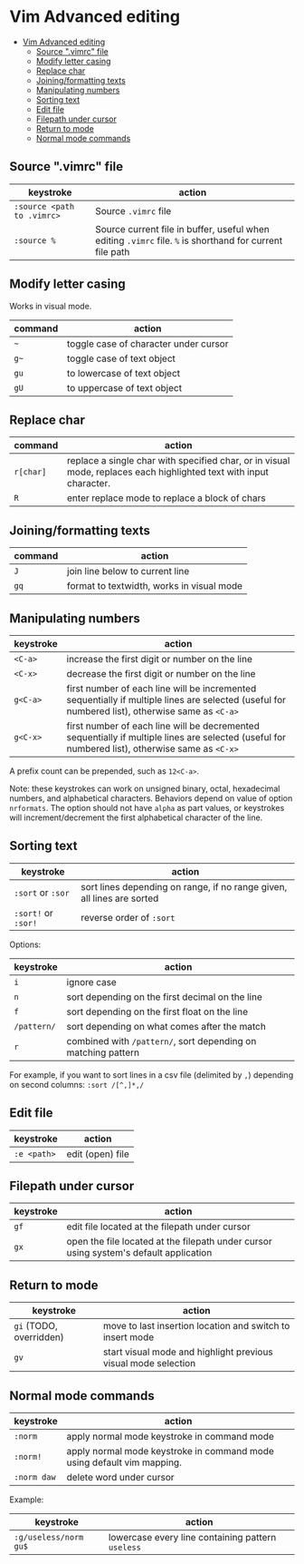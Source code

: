 <!-- markdownlint-disable MD013 -->

# Vim Advanced editing

<!-- prettier-ignore-start -->

<!--toc:start-->
- [Vim Advanced editing](#vim-advanced-editing)
  - [Source ".vimrc" file](#source-vimrc-file)
  - [Modify letter casing](#modify-letter-casing)
  - [Replace char](#replace-char)
  - [Joining/formatting texts](#joiningformatting-texts)
  - [Manipulating numbers](#manipulating-numbers)
  - [Sorting text](#sorting-text)
  - [Edit file](#edit-file)
  - [Filepath under cursor](#filepath-under-cursor)
  - [Return to mode](#return-to-mode)
  - [Normal mode commands](#normal-mode-commands)
<!--toc:end-->

<!-- prettier-ignore-end -->

## Source ".vimrc" file

| keystroke                  | action                                                                                                   |
| -------------------------- | -------------------------------------------------------------------------------------------------------- |
| `:source <path to .vimrc>` | Source `.vimrc` file                                                                                     |
| `:source %`                | Source current file in buffer, useful when editing `.vimrc` file. `%` is shorthand for current file path |

## Modify letter casing

Works in visual mode.

| command | action                                |
| ------- | ------------------------------------- |
| `~`     | toggle case of character under cursor |
| `g~`    | toggle case of text object            |
| `gu`    | to lowercase of text object           |
| `gU`    | to uppercase of text object           |

## Replace char

| command   | action                                                                                                             |
| --------- | ------------------------------------------------------------------------------------------------------------------ |
| `r[char]` | replace a single char with specified char, or in visual mode, replaces each highlighted text with input character. |
| `R`       | enter replace mode to replace a block of chars                                                                     |

## Joining/formatting texts

| command | action                                    |
| ------- | ----------------------------------------- |
| `J`     | join line below to current line           |
| `gq`    | format to textwidth, works in visual mode |

## Manipulating numbers

| keystroke | action                                                                                                                                          |
| --------- | ----------------------------------------------------------------------------------------------------------------------------------------------- |
| `<C-a>`   | increase the first digit or number on the line                                                                                                  |
| `<C-x>`   | decrease the first digit or number on the line                                                                                                  |
| `g<C-a>`  | first number of each line will be incremented sequentially if multiple lines are selected (useful for numbered list), otherwise same as `<C-a>` |
| `g<C-x>`  | first number of each line will be decremented sequentially if multiple lines are selected (useful for numbered list), otherwise same as `<C-x>` |

A prefix count can be prepended, such as `12<C-a>`.

Note: these keystrokes can work on unsigned binary, octal, hexadecimal numbers, and alphabetical characters. Behaviors depend on value of option `nrformats`. The option should not have `alpha` as part values, or keystrokes will increment/decrement the first alphabetical character of the line.

## Sorting text

| keystroke           | action                                                                 |
| ------------------- | ---------------------------------------------------------------------- |
| `:sort` or `:sor`   | sort lines depending on range, if no range given, all lines are sorted |
| `:sort!` or `:sor!` | reverse order of `:sort`                                               |

Options:

| keystroke   | action                                                        |
| ----------- | ------------------------------------------------------------- |
| `i`         | ignore case                                                   |
| `n`         | sort depending on the first decimal on the line               |
| `f`         | sort depending on the first float on the line                 |
| `/pattern/` | sort depending on what comes after the match                  |
| `r`         | combined with `/pattern/`, sort depending on matching pattern |

For example, if you want to sort lines in a csv file (delimited by `,`) depending on second columns: `:sort /[^,]*,/`

## Edit file

| keystroke   | action           |
| ----------- | ---------------- |
| `:e <path>` | edit (open) file |

## Filepath under cursor

| keystroke | action                                                                                |
| --------- | ------------------------------------------------------------------------------------- |
| `gf`      | edit file located at the filepath under cursor                                        |
| `gx`      | open the file located at the filepath under cursor using system's default application |

## Return to mode

| keystroke               | action                                                         |
| ----------------------- | -------------------------------------------------------------- |
| `gi` (TODO, overridden) | move to last insertion location and switch to insert mode      |
| `gv`                    | start visual mode and highlight previous visual mode selection |

## Normal mode commands

| keystroke   | action                                                                 |
| ----------- | ---------------------------------------------------------------------- |
| `:norm`     | apply normal mode keystroke in command mode                            |
| `:norm!`    | apply normal mode keystroke in command mode using default vim mapping. |
| `:norm daw` | delete word under cursor                                               |

Example:

| keystroke             | action                                            |
| --------------------- | ------------------------------------------------- |
| `:g/useless/norm gu$` | lowercase every line containing pattern `useless` |
